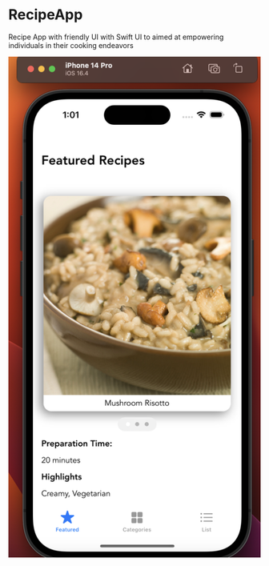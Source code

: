 # RecipeApp

Recipe App with friendly UI with Swift UI to aimed at empowering individuals in their cooking endeavors


![](https://github.com/k2tam/RecipeApp/blob/main/rd_images/home_1.png?raw=true)
